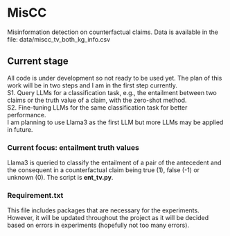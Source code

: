 # MisCC
Misinformation detection on counterfactual claims. Data is available in the file: data/miscc_tv_both_kg_info.csv

## Current stage
All code is under development so not ready to be used yet. The plan of this work will be in two steps and I am in the first step currently. <br />
S1. Query LLMs for a classification task, e.g., the entailment between two claims or the truth value of a claim, with the zero-shot method. <br />
S2. Fine-tuning LLMs for the same classification task for better performance. <br />
I am planning to use Llama3 as the first LLM but more LLMs may be applied in future. <br />

### Current focus: entailment truth values
Llama3 is queried to classify the entailment of a pair of the antecedent and the consequent in a counterfactual claim being true (1), false (-1) or unknown (0). The script is **ent_tv.py**. 

### Requirement.txt
This file includes packages that are necessary for the experiments. However, it will be updated throughout the project as it will be decided based on errors in experiments (hopefully not too many errors).
